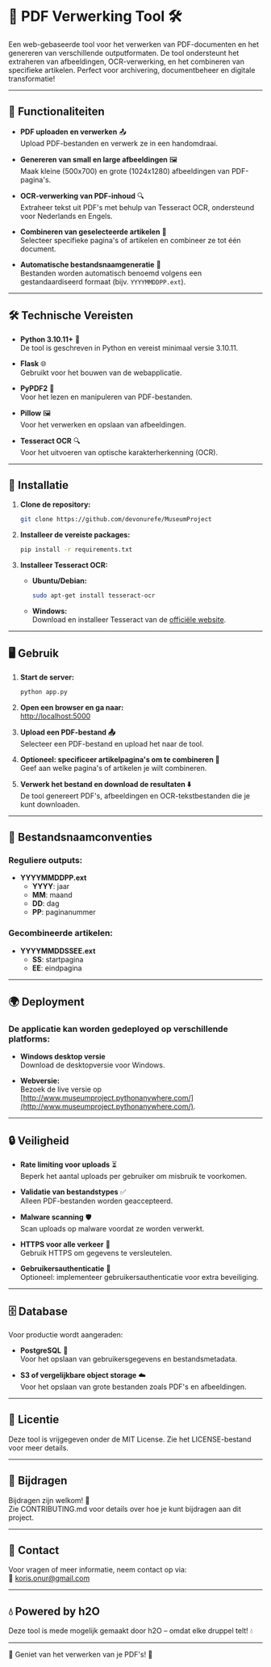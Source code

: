 # 📄 PDF Verwerking Tool 🛠️

Een web-gebaseerde tool voor het verwerken van PDF-documenten en het genereren van verschillende outputformaten. De tool ondersteunt het extraheren van afbeeldingen, OCR-verwerking, en het combineren van specifieke artikelen. Perfect voor archivering, documentbeheer en digitale transformatie!

---

## 🌟 Functionaliteiten

- **PDF uploaden en verwerken** 📤  
  Upload PDF-bestanden en verwerk ze in een handomdraai.
  
- **Genereren van small en large afbeeldingen** 🖼️  
  Maak kleine (500x700) en grote (1024x1280) afbeeldingen van PDF-pagina's.

- **OCR-verwerking van PDF-inhoud** 🔍  
  Extraheer tekst uit PDF's met behulp van Tesseract OCR, ondersteund voor Nederlands en Engels.

- **Combineren van geselecteerde artikelen** 📑  
  Selecteer specifieke pagina's of artikelen en combineer ze tot één document.

- **Automatische bestandsnaamgeneratie** 📂  
  Bestanden worden automatisch benoemd volgens een gestandaardiseerd formaat (bijv. `YYYYMMDDPP.ext`).

---

## 🛠️ Technische Vereisten

- **Python 3.10.11+** 🐍  
  De tool is geschreven in Python en vereist minimaal versie 3.10.11.

- **Flask** 🌐  
  Gebruikt voor het bouwen van de webapplicatie.

- **PyPDF2** 📑  
  Voor het lezen en manipuleren van PDF-bestanden.

- **Pillow** 🖼️  
  Voor het verwerken en opslaan van afbeeldingen.

- **Tesseract OCR** 🔍  
  Voor het uitvoeren van optische karakterherkenning (OCR).

---

## 🚀 Installatie

1. **Clone de repository:**
   ```bash
   git clone https://github.com/devonurefe/MuseumProject
   ```

2. **Installeer de vereiste packages:**
   ```bash
   pip install -r requirements.txt
   ```

3. **Installeer Tesseract OCR:**
   - **Ubuntu/Debian:**
     ```bash
     sudo apt-get install tesseract-ocr
     ```
   - **Windows:**  
     Download en installeer Tesseract van de [officiële website](https://github.com/tesseract-ocr/tesseract).

---

## 🖥️ Gebruik

1. **Start de server:**
   ```bash
   python app.py
   ```

2. **Open een browser en ga naar:**  
   [http://localhost:5000](http://localhost:5000)

3. **Upload een PDF-bestand 📤**  
   Selecteer een PDF-bestand en upload het naar de tool.

4. **Optioneel: specificeer artikelpagina's om te combineren 📑**  
   Geef aan welke pagina's of artikelen je wilt combineren.

5. **Verwerk het bestand en download de resultaten ⬇️**  
   De tool genereert PDF's, afbeeldingen en OCR-tekstbestanden die je kunt downloaden.

---

## 📂 Bestandsnaamconventies

### Reguliere outputs:
- **YYYYMMDDPP.ext**
  - **YYYY**: jaar  
  - **MM**: maand  
  - **DD**: dag  
  - **PP**: paginanummer

### Gecombineerde artikelen:
- **YYYYMMDDSSEE.ext**
  - **SS**: startpagina  
  - **EE**: eindpagina

---

## 🌍 Deployment

### De applicatie kan worden gedeployed op verschillende platforms:

- **Windows desktop versie**  
  Download de desktopversie voor Windows.

- **Webversie:**  
  Bezoek de live versie op [http://www.museumproject.pythonanywhere.com/](http://www.museumproject.pythonanywhere.com/).

---

## 🔒 Veiligheid

- **Rate limiting voor uploads** ⏳  
  Beperk het aantal uploads per gebruiker om misbruik te voorkomen.

- **Validatie van bestandstypes** ✅  
  Alleen PDF-bestanden worden geaccepteerd.

- **Malware scanning** 🛡️  
  Scan uploads op malware voordat ze worden verwerkt.

- **HTTPS voor alle verkeer** 🔐  
  Gebruik HTTPS om gegevens te versleutelen.

- **Gebruikersauthenticatie** 🔑  
  Optioneel: implementeer gebruikersauthenticatie voor extra beveiliging.

---

## 🗄️ Database

Voor productie wordt aangeraden:

- **PostgreSQL** 🐘  
  Voor het opslaan van gebruikersgegevens en bestandsmetadata.

- **S3 of vergelijkbare object storage** ☁️  
  Voor het opslaan van grote bestanden zoals PDF's en afbeeldingen.

---

## 📜 Licentie

Deze tool is vrijgegeven onder de MIT License. Zie het LICENSE-bestand voor meer details.

---

## 🤝 Bijdragen

Bijdragen zijn welkom! 🎉  
Zie CONTRIBUTING.md voor details over hoe je kunt bijdragen aan dit project.

---

## 📧 Contact

Voor vragen of meer informatie, neem contact op via:  
📧 koris.onur@gmail.com

---

## 💧 Powered by h2O

Deze tool is mede mogelijk gemaakt door h2O – omdat elke druppel telt! 💧

---

🎉 Geniet van het verwerken van je PDF's! 🎉

